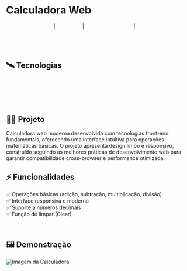# Calculadora Web

<p align="center">
  <a href="#-tecnologias" style='color:#FFF'>Tecnologias</a>&nbsp;&nbsp;&nbsp;|&nbsp;&nbsp;&nbsp;
  <a href="#-projeto" style='color:#FFF'>Projeto</a>&nbsp;&nbsp;&nbsp;|&nbsp;&nbsp;&nbsp;
  <a href="#-funcionalidades" style='color:#FFF'>Funcionalidades</a>&nbsp;&nbsp;&nbsp;|&nbsp;&nbsp;&nbsp;
  <a href="#-demonstração" style='color:#FFF'>Demonstração</a>
</p>
  <h2 align="center">
  <a style='color:#FFF' href="#"> Calculadora Web Interativa</a>
 </h2>
 
## 🛰️ Tecnologias
<a href="https://developer.mozilla.org/pt-BR/docs/Web/HTML" style='color:#FFF'>HTML5</a>
<br/>
<a href="https://developer.mozilla.org/pt-BR/docs/Web/CSS" style='color:#FFF'>CSS3</a>
<br/>
<a href="https://getbootstrap.com" style='color:#FFF'>Bootstrap</a>
<br/>
<a href="https://developer.mozilla.org/pt-BR/docs/Web/JavaScript" style='color:#FFF'>JavaScript</a>
<br/>

## 👨‍💻 Projeto
Calculadora web moderna desenvolvida com tecnologias front-end fundamentais, oferecendo uma interface intuitiva para operações matemáticas básicas. O projeto apresenta design limpo e responsivo, construído seguindo as melhores práticas de desenvolvimento web para garantir compatibilidade cross-browser e performance otimizada.
<br/>

## ⚡ Funcionalidades

✅ Operações básicas (adição, subtração, multiplicação, divisão)
<br/>
✅ Interface responsiva e moderna
<br/>
✅ Suporte a números decimais
<br/>
✅ Função de limpar (Clear)
<br/>

<br/>

## 🖼️ Demonstração
![Imagem da Calculadora](/public/Design_da_Calculadora.png)

<br/>
